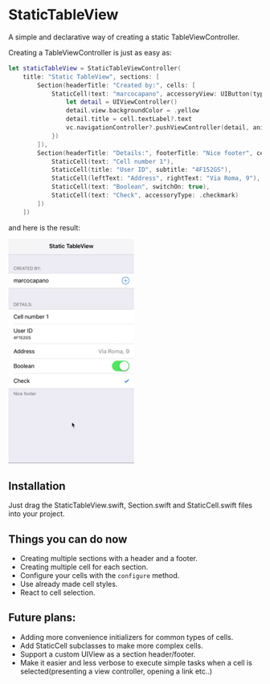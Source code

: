 # StaticTableView

A simple and declarative way of creating a static TableViewController.

Creating a TableViewController is just as easy as:

``` swift
let staticTableView = StaticTableViewController(
    title: "Static TableView", sections: [
        Section(headerTitle: "Created by:", cells: [
            StaticCell(text: "marcocapano", accessoryView: UIButton(type: .contactAdd), whenSelected: { (cell, vc) in
                let detail = UIViewController()
                detail.view.backgroundColor = .yellow
                detail.title = cell.textLabel?.text
                vc.navigationController?.pushViewController(detail, animated: true)
            })
        ]),
        Section(headerTitle: "Details:", footerTitle: "Nice footer", cells: [
            StaticCell(text: "Cell number 1"),
            StaticCell(title: "User ID", subtitle: "4F152GS"),
            StaticCell(leftText: "Address", rightText: "Via Roma, 9"),
            StaticCell(text: "Boolean", switchOn: true),
            StaticCell(text: "Check", accessoryType: .checkmark)
        ])
    ])

```

and here is the result:

<img src="/screenshots/example.gif" width="250">

## Installation
Just drag the StaticTableView.swift, Section.swift and StaticCell.swift files into your project.

## Things you can do now
- Creating multiple sections with a header and a footer.
- Creating multiple cell for each section.
- Configure your cells with the `configure` method.
- Use already made cell styles.
- React to cell selection.

## Future plans:
- Adding more convenience initializers for common types of cells.
- Add StaticCell subclasses to make more complex cells.
- Support a custom UIView as a section header/footer.
- Make it easier and less verbose to execute simple tasks when a cell is selected(presenting a view controller, opening a link etc..)

